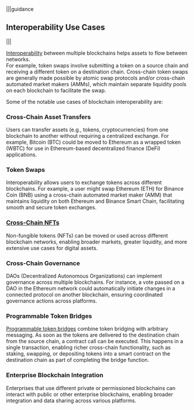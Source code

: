 |||guidance
## Interoperability Use Cases

|||



[Interoperability](https://chain.link/education-hub/blockchain-interoperability) between multiple blockchains helps assets to flow between networks.    
For example, token swaps involve submitting a token on a source chain and receiving a different token on a destination chain. Cross-chain token swaps are generally made possible by atomic swap protocols and/or cross-chain automated market makers (AMMs), which maintain separate liquidity pools on each blockchain to facilitate the swap. 

Some of the notable use cases of blockchain interoperability are: 

### Cross-Chain Asset Transfers

Users can transfer assets (e.g., tokens, cryptocurrencies) from one blockchain to another without requiring a centralized exchange. For example, Bitcoin (BTC) could be moved to Ethereum as a wrapped token (WBTC) for use in Ethereum-based decentralized finance (DeFi) applications.

### Token Swaps

Interoperability allows users to exchange tokens across different blockchains. For example, a user might swap Ethereum (ETH) for Binance Coin (BNB) using a cross-chain automated market maker (AMM) that maintains liquidity on both Ethereum and Binance Smart Chain, facilitating smooth and secure token exchanges.

### [Cross-Chain NFTs](https://chain.link/education-hub/cross-chain-nft)

Non-fungible tokens (NFTs) can be moved or used across different blockchain networks, enabling broader markets, greater liquidity, and more extensive use cases for digital assets.

### Cross-Chain Governance

DAOs (Decentralized Autonomous Organizations) can implement governance across multiple blockchains. For instance, a vote passed on a DAO in the Ethereum network could automatically initiate changes in a connected protocol on another blockchain, ensuring coordinated governance actions across platforms.

### Programmable Token Bridges

[Programmable token bridges](https://blog.chain.link/ccip-programmable-token-transfers/) combine token bridging with arbitrary messaging. As soon as the tokens are delivered to the destination chain from the source chain, a contract call can be executed. This happens in a single transaction, enabling richer cross-chain functionality, such as staking, swapping, or depositing tokens into a smart contract on the destination chain as part of completing the bridge function.

### Enterprise Blockchain Integration

Enterprises that use different private or permissioned blockchains can interact with public or other enterprise blockchains, enabling broader integration and data sharing across various platforms.
